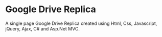 # Google Drive Replica

A single page Google Drive Replica created using Html, Css, Javascript, jQuery, Ajax, C# and Asp.Net MVC.
